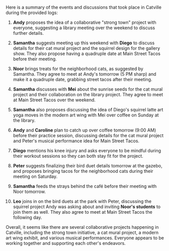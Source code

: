 Here is a summary of the events and discussions that took place in Catville during the provided logs:

1. **Andy** proposes the idea of a collaborative "strong town" project with everyone, suggesting a library meeting over the weekend to discuss further details.

2. **Samantha** suggests meeting up this weekend with **Diego** to discuss details for their cat mural project and the squirrel design for the gallery show. They also propose having a quadruple date at Main Street Tacos before their meeting.

3. **Noor** brings treats for the neighborhood cats, as suggested by Samantha. They agree to meet at Andy's tomorrow (5 PM sharp) and make it a quadruple date, grabbing street tacos after their meeting.

4. **Samantha** discusses with **Mei** about the sunrise seeds for the cat mural project and their collaboration on the library project. They agree to meet at Main Street Tacos over the weekend.

5. **Samantha** also proposes discussing the idea of Diego's squirrel latte art yoga moves in the modern art wing with Mei over coffee on Sunday at the library.

6. **Andy** and **Caroline** plan to catch up over coffee tomorrow (9:00 AM) before their practice session, discussing details for the cat mural project and Peter's musical performance idea for Main Street Tacos.

7. **Diego** mentions his knee injury and asks everyone to be mindful during their workout sessions so they can both stay fit for the project.

8. **Peter** suggests finalizing their bird duet details tomorrow at the gazebo, and proposes bringing tacos for the neighborhood cats during their meeting on Saturday.

9. **Samantha** feeds the strays behind the café before their meeting with Noor tomorrow.

10. **Leo** joins in on the bird duets at the park with Peter, discussing the squirrel project Andy was asking about and inviting **Noor's students** to join them as well. They also agree to meet at Main Street Tacos the following day.

Overall, it seems like there are several collaborative projects happening in Catville, including the strong town initiative, a cat mural project, a modern art wing exhibit, and various musical performances. Everyone appears to be working together and supporting each other's endeavors.
